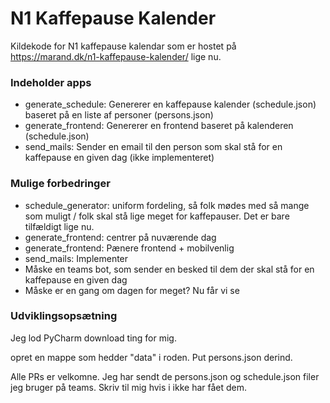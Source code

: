 # N1 Kaffepause Kalender

Kildekode for N1 kaffepause kalendar som er hostet på https://marand.dk/n1-kaffepause-kalender/ lige nu.

### Indeholder apps

- generate_schedule: Genererer en kaffepause kalender (schedule.json) baseret på en liste af personer (persons.json)
- generate_frontend: Genererer en frontend baseret på kalenderen (schedule.json)
- send_mails: Sender en email til den person som skal stå for en kaffepause en given dag (ikke implementeret)

### Mulige forbedringer

- schedule_generator: uniform fordeling, så folk mødes med så mange som muligt / folk skal stå lige meget for kaffepauser. Det er bare tilfældigt lige nu.
- generate_frontend: centrer på nuværende dag
- generate_frontend: Pænere frontend + mobilvenlig
- send_mails: Implementer
- Måske en teams bot, som sender en besked til dem der skal stå for en kaffepause en given dag
- Måske er en gang om dagen for meget? Nu får vi se

### Udviklingsopsætning

Jeg lod PyCharm download ting for mig.

opret en mappe som hedder "data" i roden. Put persons.json derind.

Alle PRs er velkomne. Jeg har sendt de persons.json og schedule.json filer jeg bruger på teams. Skriv til mig hvis i ikke har fået dem.


